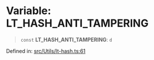# Variable: LT\_HASH\_ANTI\_TAMPERING

> `const` **LT\_HASH\_ANTI\_TAMPERING**: `d`

Defined in: [src/Utils/lt-hash.ts:61](https://github.com/Fokusdotid/Baileys/blob/4aa08196a497251af5be42856601e02d8a85cce8/src/Utils/lt-hash.ts#L61)
